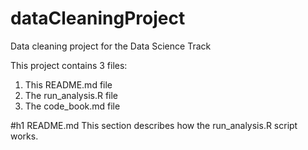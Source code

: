dataCleaningProject
===================

Data cleaning project for the Data Science Track

This project contains 3 files:

1. This README.md file
2. The run_analysis.R file
3. The code_book.md file

#h1 README.md
This section describes how the run_analysis.R script works.
